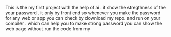 This is the my first project with the help of ai .
it show the stregthness of the your password .
it only by front end so whenever you make the password for any web or app you can check by download my repo. and run on your compiler . which can help you to make strong password 
you can show the web page without run the code from my
